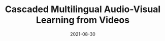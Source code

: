 ---
title: "Cascaded Multilingual Audio-Visual Learning from Videos"
authors:
  - key: andrewrouditchenko
  - key: angieboggust
  - key: daveharwath
  - key: samthomas
  - key: hildekuehne
  - key: brianchen
  - key: rameswarpanda
  - key: rogerioferis
  - key: michaelpicheny
  - key: jimglass
venue: interspeech
type: conference
date: 2021-08-30
first_author: false
links:
  - name: Project
    icon: project
    url: "https://avlnet.csail.mit.edu/"
  - name: Paper
    icon: paper
    url: "https://arxiv.org/pdf/2111.04823"
  - name: Video
    icon: video
    url: "https://www.youtube.com/watch?v=cJHsSEcCRYs"
  - name: Code
    icon: code
    url: "https://github.com/roudimit/AVLnet"
---